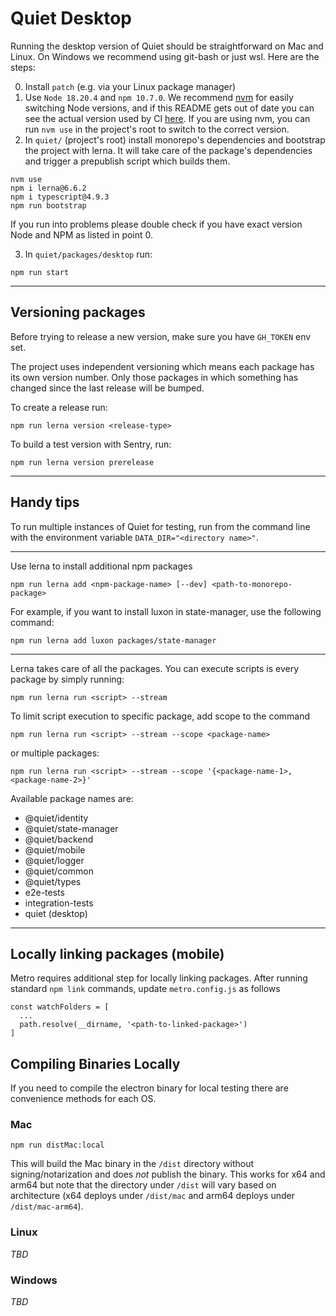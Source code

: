 # Quiet Desktop

Running the desktop version of Quiet should be straightforward on Mac and Linux. On Windows we recommend using git-bash or just wsl.
Here are the steps:

0. Install `patch` (e.g. via your Linux package manager)
1. Use `Node 18.20.4` and `npm 10.7.0`. We recommend [nvm](https://github.com/nvm-sh/nvm) for easily switching Node versions, and if this README gets out of date you can see the actual version used by CI [here](https://github.com/TryQuiet/quiet/blob/master/.github/actions/setup-env/action.yml). If you are using nvm, you can run `nvm use` in the project's root to switch to the correct version.
2. In `quiet/` (project's root) install monorepo's dependencies and bootstrap the project with lerna. It will take care of the package's dependencies and trigger a prepublish script which builds them.

```
nvm use
npm i lerna@6.6.2
npm i typescript@4.9.3
npm run bootstrap
```

If you run into problems please double check if you have exact version Node and NPM as listed in point 0.

3. In `quiet/packages/desktop` run:

```
npm run start
```
----

## Versioning packages

Before trying to release a new version, make sure you have `GH_TOKEN` env set.

The project uses independent versioning which means each package has its own version number. Only those packages in which something has changed since the last release will be bumped.

To create a release run:

```
npm run lerna version <release-type>
```

To build a test version with Sentry, run:

```
npm run lerna version prerelease
```

----

## Handy tips

To run multiple instances of Quiet for testing, run from the command line with the environment variable `DATA_DIR="<directory name>"`.

----

Use lerna to install additional npm packages

```
npm run lerna add <npm-package-name> [--dev] <path-to-monorepo-package>
```

For example, if you want to install luxon in state-manager, use the following command:

```
npm run lerna add luxon packages/state-manager
```

----

Lerna takes care of all the packages. You can execute scripts is every package by simply running:

```
npm run lerna run <script> --stream
```

To limit script execution to specific package, add scope to the command

```
npm run lerna run <script> --stream --scope <package-name>
```

or multiple packages:

```
npm run lerna run <script> --stream --scope '{<package-name-1>,<package-name-2>}'
```

Available package names are:
- @quiet/identity
- @quiet/state-manager
- @quiet/backend
- @quiet/mobile
- @quiet/logger
- @quiet/common
- @quiet/types
- e2e-tests
- integration-tests
- quiet (desktop)

----

## Locally linking packages (mobile)

Metro requires additional step for locally linking packages. After running standard `npm link` commands, update `metro.config.js` as follows

```
const watchFolders = [
  ...
  path.resolve(__dirname, '<path-to-linked-package>')
]
```

## Compiling Binaries Locally

If you need to compile the electron binary for local testing there are convenience methods for each OS.

### Mac

```
npm run distMac:local
```

This will build the Mac binary in the `/dist` directory without signing/notarization and does _not_ publish the binary.  This works for x64 and arm64 but note that the directory under `/dist` will vary based on architecture (x64 deploys under `/dist/mac` and arm64 deploys under `/dist/mac-arm64`).

### Linux

_TBD_

### Windows

_TBD_
